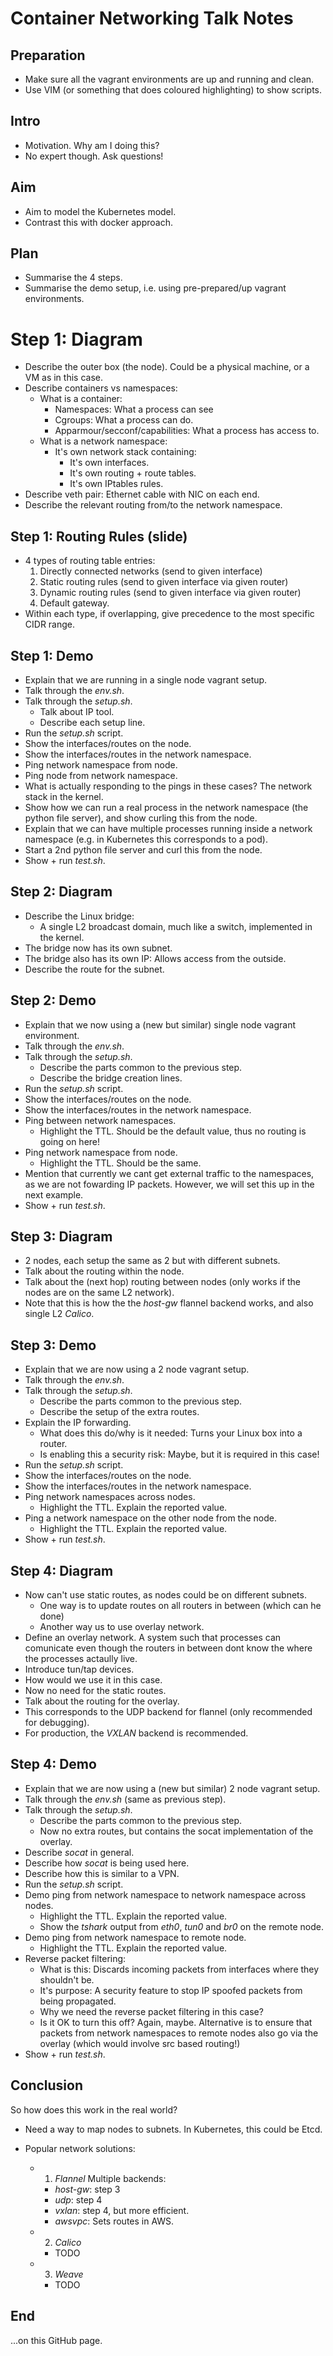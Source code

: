 # Container Networking Talk Notes

## Preparation

* Make sure all the vagrant environments are up and running and clean.
* Use VIM (or something that does coloured highlighting) to show scripts.

## Intro

* Motivation. Why am I doing this?
* No expert though. Ask questions!

## Aim

* Aim to model the Kubernetes model.
* Contrast this with docker approach.

## Plan

* Summarise the 4 steps.
* Summarise the demo setup, i.e. using pre-prepared/up vagrant environments.

# Step 1: Diagram

* Describe the outer box (the node). Could be a physical machine, or a VM as in this case.
* Describe containers vs namespaces:
    * What is a container:
         * Namespaces: What a process can see
         * Cgroups: What a process can do.
         * Apparmour/secconf/capabilities: What a process has access to. 
    * What is a network namespace:
        * It's own network stack containing: 
            * It's own interfaces.
            * It's own routing + route tables.
            * It's own IPtables rules.
* Describe veth pair: Ethernet cable with NIC on each end.
* Describe the relevant routing from/to the network namespace.

## Step 1: Routing Rules (slide)

* 4 types of routing table entries:
    1. Directly connected networks (send to given interface)
    2. Static routing rules (send to given interface via given router)
    3. Dynamic routing rules (send to given interface via given router)
    4. Default gateway.
* Within each type, if overlapping, give precedence to the most specific CIDR range.

## Step 1: Demo

* Explain that we are running in a single node vagrant setup.
* Talk through the *env.sh*.
* Talk through the *setup.sh*.
    * Talk about IP tool.
    * Describe each setup line.
* Run the *setup.sh* script. 
* Show the interfaces/routes on the node.
* Show the interfaces/routes in the network namespace.
* Ping network namespace from node.
* Ping node from network namespace.
* What is actually responding to the pings in these cases? The network stack in the kernel.
* Show how we can run a real process in the network namespace (the python file server), and show curling this from the node.
* Explain that we can have multiple processes running inside a network namespace (e.g. in Kubernetes this corresponds to a pod).
* Start a 2nd python file server and curl this from the node.
* Show + run *test.sh*.

## Step 2: Diagram

* Describe the Linux bridge:
    * A single L2 broadcast domain, much like a switch, implemented in the kernel.
* The bridge now has its own subnet.
* The bridge also has its own IP: Allows access from the outside.
* Describe the route for the subnet.

## Step 2: Demo

* Explain that we now using a (new but similar) single node vagrant environment.
* Talk through the *env.sh*.
* Talk through the *setup.sh*.
    * Describe the parts common to the previous step.
    * Describe the bridge creation lines.
* Run the *setup.sh* script. 
* Show the interfaces/routes on the node.
* Show the interfaces/routes in the network namespace.
* Ping between network namespaces.
    * Highlight the TTL. Should be the default value, thus no routing is going on here!
* Ping network namespace from node.
    * Highlight the TTL. Should be the same.
* Mention that currently we cant get external traffic to the namespaces, as we are not fowarding IP packets. However, we will set this up in the next example.
* Show + run *test.sh*.

## Step 3: Diagram

* 2 nodes, each setup the same as 2 but with different subnets.
* Talk about the routing within the node. 
* Talk about the (next hop) routing between nodes (only works if the nodes are on the same L2 network). 
* Note that this is how the the *host-gw* flannel backend works, and also single L2 *Calico*.

## Step 3: Demo

* Explain that we are now using a 2 node vagrant setup.
* Talk through the *env.sh*.
* Talk through the *setup.sh*.
    * Describe the parts common to the previous step.
    * Describe the setup of the extra routes.
* Explain the IP forwarding.
    * What does this do/why is it needed: Turns your Linux box into a router.
    * Is enabling this a security risk: Maybe, but it is required in this case!
* Run the *setup.sh* script. 
* Show the interfaces/routes on the node.
* Show the interfaces/routes in the network namespace.
* Ping network namespaces across nodes.
    * Highlight the TTL. Explain the reported value.
* Ping a network namespace on the other node from the node.
    * Highlight the TTL. Explain the reported value.
* Show + run *test.sh*.

## Step 4: Diagram

* Now can't use static routes, as nodes could be on different subnets.
    * One way is to update routes on all routers in between (which can he done)
    * Another way us to use overlay network.
* Define an overlay network. A system such that processes can comunicate even though the routers in between dont know the where the processes actaully live.
* Introduce tun/tap devices.
* How would we use it in this case.
* Now no need for the static routes.
* Talk about the routing for the overlay.
* This corresponds to the UDP backend for flannel (only recommended for debugging).
* For production, the *VXLAN* backend is recommended.

## Step 4: Demo

* Explain that we are now using a (new but similar) 2 node vagrant setup.
* Talk through the *env.sh* (same as previous step).
* Talk through the *setup.sh*.
    * Describe the parts common to the previous step.
    * Now no extra routes, but contains the socat implementation of the overlay.
* Describe *socat* in general.
* Describe how *socat* is being used here. 
* Describe how this is similar to a VPN.
* Run the *setup.sh* script. 
* Demo ping from network namespace to network namespace across nodes.
    * Highlight the TTL. Explain the reported value.
    * Show the *tshark* output from *eth0*, *tun0* and *br0* on the remote node.
* Demo ping from network namespace to remote node.
    * Highlight the TTL. Explain the reported value.
* Reverse packet filtering:
    * What is this: Discards incoming packets from interfaces where they shouldn't be.
    * It's purpose: A security feature to stop IP spoofed packets from being propagated.
    * Why we need the reverse packet filtering in this case?
    * Is it OK to turn this off? Again, maybe. Alternative is to ensure that packets from network namespaces to remote nodes also go via the overlay (which would involve src based routing!)
* Show + run *test.sh*.

## Conclusion

So how does this work in the real world?

* Need a way to map nodes to subnets. In Kubernetes, this could be Etcd.

* Popular network solutions:
    * 1. *Flannel* Multiple backends:
        * *host-gw*: step 3
        * *udp*: step 4
        * *vxlan*: step 4, but more efficient. 
        * *awsvpc*: Sets routes in AWS.
    * 2. *Calico*
        * TODO
    * 3. *Weave*
        * TODO

## End

...on this GitHub page.
